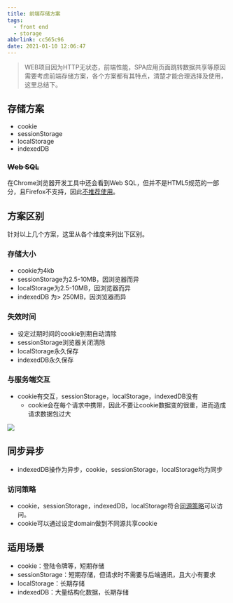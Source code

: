 ```yaml
---
title: 前端存储方案
tags:
  - front end
  - storage
abbrlink: cc565c96
date: 2021-01-10 12:06:47
---
```


> WEB项目因为HTTP无状态，前端性能，SPA应用页面跳转数据共享等原因需要考虑前端存储方案，各个方案都有其特点，清楚才能合理选择及使用，这里总结下。

## 存储方案

- cookie
- sessionStorage
- localStorage
- indexedDB

### ~~Web SQL~~

在Chrome浏览器开发工具中还会看到Web SQL，但并不是HTML5规范的一部分，且Firefox不支持，因此[不推荐使用](https://zh.wikipedia.org/wiki/Web_SQL_%E6%95%B0%E6%8D%AE%E5%BA%93)。

##  方案区别

针对以上几个方案，这里从各个维度来列出下区别。

### 存储大小

- cookie为4kb
- sessionStorage为2.5-10MB，因浏览器而异
- localStorage为2.5-10MB，因浏览器而异
- indexedDB 为> 250MB，因浏览器而异

### 失效时间

- 设定过期时间的cookie到期自动清除
- sessionStorage浏览器关闭清除
- localStorage永久保存
- indexedDB永久保存

### 与服务端交互

- cookie有交互，sessionStorage，localStorage，indexedDB没有
  - cookie会在每个请求中携带，因此不要让cookie数据变的很重，进而造成请求数据包过大

![](https://static.1991421.cn/2021/2021-01-10-234644.jpeg)



## 同步异步

- indexedDB操作为异步，cookie，sessionStorage，localStorage均为同步

### 访问策略

- cookie，sessionStorage，indexedDB，localStorage符合[同源策略](https://developer.mozilla.org/zh-CN/docs/Web/Security/Same-origin_policy)可以访问。
- cookie可以通过设定domain做到不同源共享cookie

## 适用场景

- cookie：登陆令牌等，短期存储
- sessionStorage：短期存储，但请求时不需要与后端通讯，且大小有要求
- localStorage：长期存储
- indexedDB：大量结构化数据，长期存储





